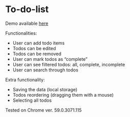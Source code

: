 # To-do-list
Demo available [here](https://bulipol.github.io/To-do-list/)

Functionalities:
-	User can add todo items
-	Todos can be edited
-	Todos can be removed
-	User can mark todos as “complete”
-	User can see filtered todos: all, complete, incomplete
-	User can search through todos

Extra functionality: 
-	Saving the data (local storage)
-	Todos reordering (dragging them with a mouse)
-	Selecting all todos

Tested on Chrome ver. 59.0.3071.115